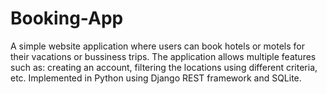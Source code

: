 # Booking-App

A simple website application where users can book hotels or motels for their vacations or bussiness trips. 
The application allows multiple features such as: creating an account, filtering the locations using different criteria, etc.
Implemented in Python using Django REST framework and SQLite.
